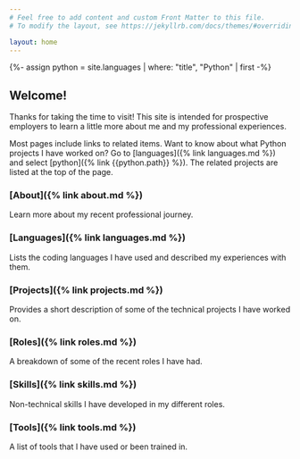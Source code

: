 ```yaml
---
# Feel free to add content and custom Front Matter to this file.
# To modify the layout, see https://jekyllrb.com/docs/themes/#overriding-theme-defaults

layout: home
---
```


{%- assign python = site.languages | where: "title", "Python" | first -%}

## Welcome!
Thanks for taking the time to visit! This site is intended for 
prospective employers to learn a little more about me and my 
professional experiences. 

Most pages include links to related items. Want 
to know about what Python projects I have worked on? Go to [languages]({% link languages.md %}) and 
select [python]({% link {{python.path}} %}). The related projects are listed 
at the top of the page.

### [About]({% link about.md %})
Learn more about my recent 
professional journey.

### [Languages]({% link languages.md %}) 
Lists the coding languages I 
have used and described my experiences with them.

### [Projects]({% link projects.md %}) 
Provides a short description of some 
of the technical projects I have worked on.

### [Roles]({% link roles.md %}) 
A breakdown of some of the recent roles I have had.

### [Skills]({% link skills.md %}) 
Non-technical skills I have developed in my different roles.

### [Tools]({% link tools.md %}) 
A list of tools that I have used or been trained in.
